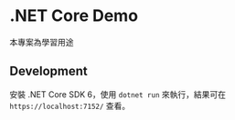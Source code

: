 # .NET Core Demo

本專案為學習用途

## Development

安裝 .NET Core SDK 6，使用 `dotnet run` 來執行，結果可在 `https://localhost:7152/` 查看。

